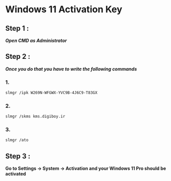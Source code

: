 # Windows 11 Activation Key

## Step 1 :

***Open CMD as Administrator***


## Step 2 :

***Once you do that you have to write the following commands***

### 1.
```bash
slmgr /ipk W269N-WFGWX-YVC9B-4J6C9-T83GX
```

### 2.
```bash
slmgr /skms kms.digiboy.ir
```

### 3.
```bash
slmgr /ato
```

## Step 3 :

**Go to Settings -> System -> Activation and your Windows 11 Pro should be activated**
